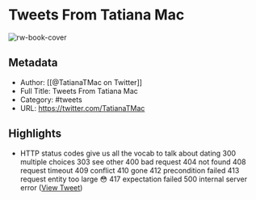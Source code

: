 # Tweets From Tatiana Mac

![rw-book-cover](https://pbs.twimg.com/profile_images/1329703467124813825/K8VnCIn9.jpg)

## Metadata
- Author: [[@TatianaTMac on Twitter]]
- Full Title: Tweets From Tatiana Mac
- Category: #tweets
- URL: https://twitter.com/TatianaTMac

## Highlights
- HTTP status codes give us all the vocab to talk about dating 
  300 multiple choices
  303 see other
  400 bad request 
  404 not found
  408 request timeout
  409 conflict
  410 gone
  412 precondition failed
  413 request entity too large 😳
  417 expectation failed
  500 internal server error ([View Tweet](https://twitter.com/TatianaTMac/status/1196688678464172032))
